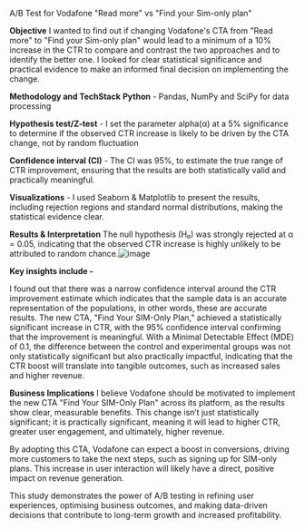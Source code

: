 A/B Test for Vodafone "Read more" vs "Find your Sim-only plan"

**Objective**
I wanted to find out if changing Vodafone's CTA from "Read more" to "Find your Sim-only plan" would lead to a minimum of a 10% increase in the CTR to compare and contrast the two approaches and to identify the better one. I looked for clear statistical significance and practical evidence to make an informed final decision on implementing the change.

**Methodology and TechStack**
**Python** - Pandas, NumPy and SciPy for data processing

**Hypothesis test/Z-test** -  I set the parameter alpha(α) at a 5% significance to determine if the observed CTR increase is likely to be driven by the CTA change, not by random fluctuation 

**Confidence interval (CI)** - The CI was 95%, to estimate the true range of CTR improvement, ensuring that the results are both statistically valid and practically meaningful.

****Visualizations**** - I used Seaborn & Matplotlib to present the results, including rejection regions and standard normal distributions, making the statistical evidence clear.

**Results & Interpretation**
The null hypothesis (H₀) was strongly rejected at α = 0.05, indicating that the observed CTR increase is highly unlikely to be attributed to random chance.![image](https://github.com/user-attachments/assets/3e2a1521-0141-4a71-8dff-f179f594783e)


**Key insights include -**

I found out that there was a narrow confidence interval around the CTR improvement estimate which indicates that the sample data is an accurate representation of the populations, in other words, these are accurate results.  The new CTA, "Find Your SIM-Only Plan," achieved a statistically significant increase in CTR, with the 95% confidence interval confirming that the improvement is meaningful. With a Minimal Detectable Effect (MDE) of 0.1, the difference between the control and experimental groups was not only statistically significant but also practically impactful, indicating that the CTR boost will translate into tangible outcomes, such as increased sales and higher revenue.

**Business Implications**
I believe Vodafone should be motivated to implement the new CTA "Find Your SIM-Only Plan" across its platform, as the results show clear, measurable benefits. This change isn’t just statistically significant; it is practically significant, meaning it will lead to higher CTR, greater user engagement, and ultimately, higher revenue.

By adopting this CTA, Vodafone can expect a boost in conversions, driving more customers to take the next steps, such as signing up for SIM-only plans. This increase in user interaction will likely have a direct, positive impact on revenue generation.

This study demonstrates the power of A/B testing in refining user experiences, optimising business outcomes, and making data-driven decisions that contribute to long-term growth and increased profitability.
